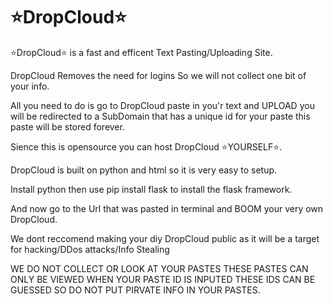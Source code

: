 # ⭐DropCloud⭐

⭐DropCloud⭐ is a fast and efficent Text Pasting/Uploading Site.

DropCloud Removes the need for logins So we will not collect one bit of your info. 

All you need to do is go to DropCloud paste in you'r text and UPLOAD you will be redirected to a SubDomain that has a unique id for your paste this paste will be stored forever.

Sience this is opensource you can host DropCloud ⭐YOURSELF⭐.

DropCloud is built on python and html so it is very easy to setup.

Install python then use pip install flask to install the flask framework.

And now go to the Url that was pasted in terminal and BOOM your very own DropCloud.

We dont reccomend making your diy DropCloud public as it will be a target for hacking/DDos attacks/Info Stealing

WE DO NOT COLLECT OR LOOK AT YOUR PASTES THESE PASTES CAN ONLY BE VIEWED WHEN YOUR PASTE ID IS INPUTED THESE IDS CAN BE GUESSED SO DO NOT PUT PIRVATE INFO IN YOUR PASTES.
